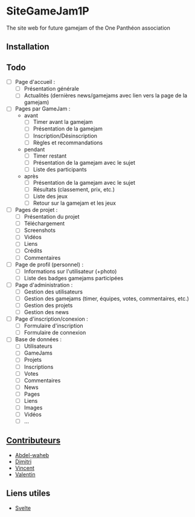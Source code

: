# SiteGameJam1P
The site web for future gamejam of the One Panthéon association

## Installation


## Todo
- [ ] Page d'accueil :
  - [ ] Présentation générale
  - [ ] Actualités (dernières news/gamejams avec lien vers la page de la gamejam)
- [ ] Pages par GameJam :
  - avant
    - [ ] Timer avant la gamejam
    - [ ] Présentation de la gamejam
    - [ ] Inscription/Désinscription
    - [ ] Règles et recommandations
  - pendant
    - [ ] Timer restant
    - [ ] Présentation de la gamejam avec le sujet
    - [ ] Liste des participants
  - après
    - [ ] Présentation de la gamejam avec le sujet
    - [ ] Résultats (classement, prix, etc.)
    - [ ] Liste des jeux
    - [ ] Retour sur la gamejam et les jeux
- [ ] Pages de projet :
  - [ ] Présentation du projet
  - [ ] Téléchargement
  - [ ] Screenshots
  - [ ] Vidéos
  - [ ] Liens
  - [ ] Crédits
  - [ ] Commentaires
- [ ] Page de profil (personnel) :
  - [ ] Informations sur l'utilisateur (+photo)
  - [ ] Liste des badges gamejams participées
- [ ] Page d'administration :
  - [ ] Gestion des utilisateurs
  - [ ] Gestion des gamejams (timer, équipes, votes, commentaires, etc.)
  - [ ] Gestion des projets
  - [ ] Gestion des news

- [ ] Page d'inscription/conexion :
  - [ ] Formulaire d'inscription
  - [ ] Formulaire de connexion

- [ ] Base de données :
  - [ ] Utilisateurs
  - [ ] GameJams
  - [ ] Projets
  - [ ] Inscriptions
  - [ ] Votes
  - [ ] Commentaires
  - [ ] News
  - [ ] Pages
  - [ ] Liens
  - [ ] Images
  - [ ] Vidéos
  - [ ] ...

## [Contributeurs](https://github.com/orgs/OnePantheon/teams/gamejam)
- [Abdel-waheb](https://github.com/L4KK4S)
- [Dimitri](https://github.com/goldor8)
- [Vincent](https://github.com/Fefoler01)
- [Valentin](https://github.com/Teravla)

## Liens utiles
- [Svelte](https://svelte.dev/)

